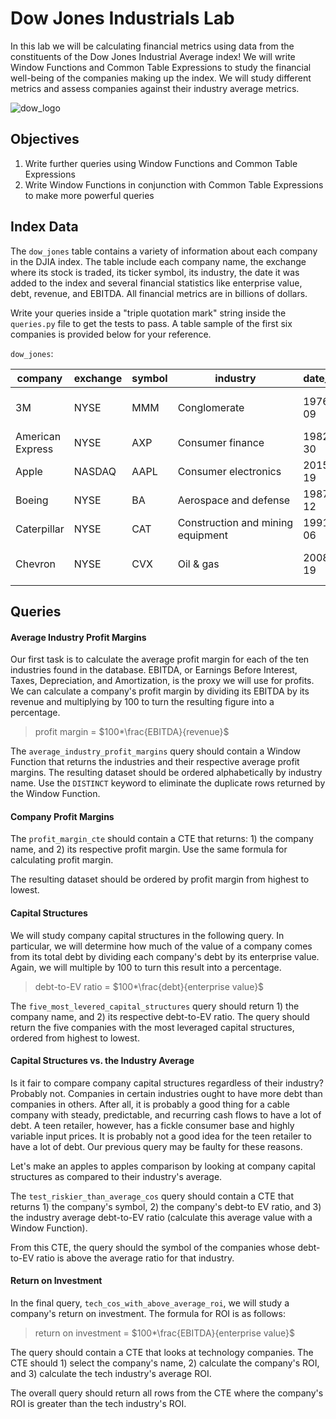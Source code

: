 
# Dow Jones Industrials Lab

In this lab we will be calculating financial metrics using data from the constituents of the Dow Jones Industrial Average index!  We will write Window Functions and Common Table Expressions to study the financial well-being of the companies making up the index.  We will study different metrics and assess companies against their industry average metrics.

![dow_logo](https://upload.wikimedia.org/wikipedia/commons/c/c8/DJIA_historical_graph_to_jul11_%28log%29.svg)

## Objectives

1.  Write further queries using Window Functions and Common Table Expressions
2.  Write Window Functions in conjunction with Common Table Expressions to make more powerful queries


## Index Data

The `dow_jones` table contains a variety of information about each company in the DJIA index.  The table include each company name, the exchange where its stock is traded, its ticker symbol, its industry, the date it was added to the index and several financial statistics like enterprise value, debt, revenue, and EBITDA.  All financial metrics are in billions of dollars.

Write your queries inside a "triple quotation mark" string inside the `queries.py` file to get the tests to pass.  A table sample of the first six companies is provided below for your reference.

`dow_jones`:

company         |exchange|symbol|industry|date_added|notes|enterprise_value|debt|revenue|ebitda
----------------|--------|------|--------|----------|-----|----------------|----|-------|-------
3M              |NYSE  |MMM |Conglomerate    |1976-08-09|as Minnesota Mining and Manufacturing|133.31|15.68|32.25|8.09
American Express|NYSE  |AXP |Consumer finance                 |1982-08-30||98.08|38.13|55.82|14.15
Apple           |NASDAQ|AAPL|Consumer electronics             |2015-03-19||954.8|121.84|247.42|76.38
Boeing          |NYSE  |BA  |Aerospace and defense            |1987-03-12||196.37|11.12|93.39|12.12
Caterpillar     |NYSE  |CAT |Construction and mining equipment|1991-05-06||118.42|34.88|45.46|8.45
Chevron         |NYSE  |CVX |Oil & gas             |2008-02-19|also 1930-07-18 to 1999-11-01|264.51|38.76|127.49|21.87


## Queries


#### Average Industry Profit Margins

Our first task is to calculate the average profit margin for each of the ten industries found in the database.  EBITDA, or Earnings Before Interest, Taxes, Depreciation, and Amortization, is the proxy we will use for profits.  We can calculate a company's profit margin by dividing its EBITDA by its revenue and multiplying by 100 to turn the resulting figure into a percentage.

> profit margin = $100*\frac{EBITDA}{revenue}$

The `average_industry_profit_margins` query should contain a Window Function that returns the industries and their respective average profit margins.  The resulting dataset should be ordered alphabetically by industry name.  Use the `DISTINCT` keyword to eliminate the duplicate rows returned by the Window Function.

#### Company Profit Margins

The `profit_margin_cte` should contain a CTE that returns: 1) the company name, and 2) its respective profit margin.  Use the same formula for calculating profit margin.

The resulting dataset should be ordered by profit margin from highest to lowest.

#### Capital Structures

We will study company capital structures in the following query.  In particular, we will determine how much of the value of a company comes from its total debt by dividing each company's debt by its enterprise value.  Again, we will multiple by 100 to turn this result into a percentage.

> debt-to-EV ratio = $100*\frac{debt}{enterprise value}$

The `five_most_levered_capital_structures` query should return 1) the company name, and 2) its respective debt-to-EV ratio.  The query should return the five companies with the most leveraged capital structures, ordered from highest to lowest.

#### Capital Structures vs. the Industry Average

Is it fair to compare company capital structures regardless of their industry?  Probably not.  Companies in certain industries ought to have more debt than companies in others.  After all, it is probably a good thing for a cable company with steady, predictable, and recurring cash flows to have a lot of debt.  A teen retailer, however, has a fickle consumer base and highly variable input prices.  It is probably not a good idea for the teen retailer to have a lot of debt.  Our previous query may be faulty for these reasons.

Let's make an apples to apples comparison by looking at company capital structures as compared to their industry's average.

The `test_riskier_than_average_cos` query should contain a CTE that returns 1) the company's symbol, 2) the company's debt-to EV ratio, and 3) the industry average debt-to-EV ratio (calculate this average value with a Window Function).

From this CTE, the query should the symbol of the companies whose debt-to-EV ratio is above the average ratio for that industry.

#### Return on Investment

In the final query, `tech_cos_with_above_average_roi`, we will study a company's return on investment.  The formula for ROI is as follows:

> return on investment = $100*\frac{EBITDA}{enterprise value}$


The query should contain a CTE that looks at technology companies.  The CTE should 1) select the company's name, 2) calculate the company's ROI, and 3) calculate the tech industry's average ROI.

The overall query should return all rows from the CTE where the company's ROI is greater than the tech industry's ROI.
